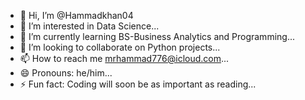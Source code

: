 - 👋 Hi, I’m @Hammadkhan04
- 👀 I’m interested in Data Science...
- 🌱 I’m currently learning BS-Business Analytics and Programming...
- 💞️ I’m looking to collaborate on Python projects...
- 📫 How to reach me mrhammad776@icloud.com...
- 😄 Pronouns: he/him...
- ⚡ Fun fact: Coding will soon be as important as reading...

<!---
Hammadkhan04/Hammadkhan04 is a ✨ special ✨ repository because its `README.md` (this file) appears on your GitHub profile.
You can click the Preview link to take a look at your changes.
--->
